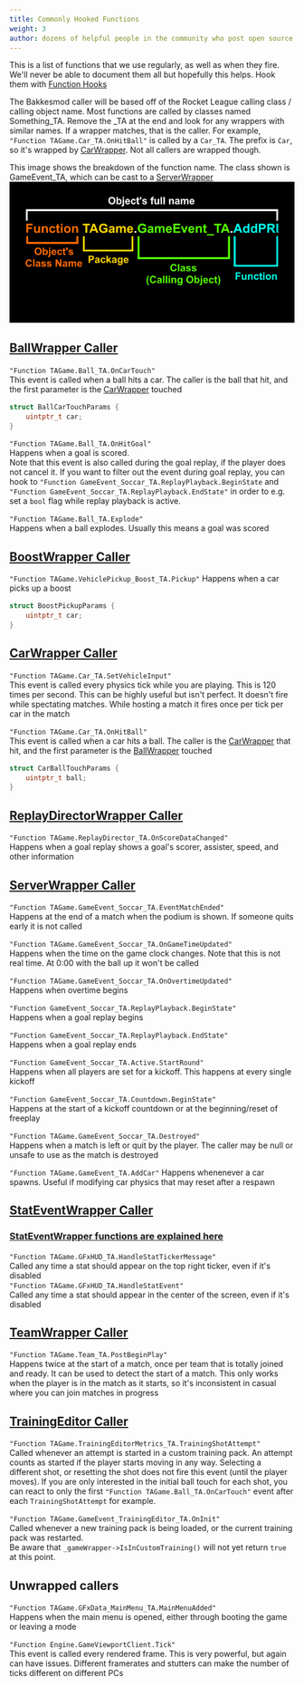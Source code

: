 ```yaml
---
title: Commonly Hooked Functions
weight: 3
author: dozens of helpful people in the community who post open source plugins
---
```


This is a list of functions that we use regularly, as well as when they fire. We'll never be able to document them all but hopefully this helps. Hook them with [Function Hooks](/functions/using_function_hooks/)

The Bakkesmod caller will be based off of the Rocket League calling class / calling object name. Most functions are called by classes named Something_TA. Remove the _TA at the end and look for any wrappers with similar names. If a wrapper matches, that is the caller. For example, `"Function TAGame.Car_TA.OnHitBall"` is called by a `Car_TA`. The prefix is `Car`, so it's wrapped by [CarWrapper](/bakkesmod_api/Classes/Wrappers/GameObject/CarWrapper/). Not all callers are wrapped though.

This image shows the breakdown of the function name. The class shown is GameEvent_TA, which can be cast to a [ServerWrapper](/bakkesmod_api/Classes/Wrappers/GameEvent/ServerWrapper/)  
![functionnaming.png](/img/functionnaming.png)

## [BallWrapper Caller](/bakkesmod_api/Classes/Wrappers/GameObject/BallWrapper/)
`"Function TAGame.Ball_TA.OnCarTouch"`  
This event is called when a ball hits a car. The caller is the ball that hit, and the first parameter is the [CarWrapper](/bakkesmod_api/Classes/Wrappers/GameObject/CarWrapper/) touched
```cpp
struct BallCarTouchParams {
    uintptr_t car;
}
```

`"Function TAGame.Ball_TA.OnHitGoal"`  
Happens when a goal is scored.  
Note that this event is also called during the goal replay, if the player does not cancel it. If you want to filter out the event during goal replay, you can hook to
`"Function GameEvent_Soccar_TA.ReplayPlayback.BeginState` and `"Function GameEvent_Soccar_TA.ReplayPlayback.EndState"` in order to e.g. set a `bool` flag while replay playback is active.

`"Function TAGame.Ball_TA.Explode"`  
Happens when a ball explodes. Usually this means a goal was scored

## [BoostWrapper Caller](/bakkesmod_api/Classes/Wrappers/GameObject/CarComponent/BoostWrapper/)
`"Function TAGame.VehiclePickup_Boost_TA.Pickup"`
Happens when a car picks up a boost
```cpp
struct BoostPickupParams {
    uintptr_t car;
}
```

## [CarWrapper Caller](/bakkesmod_api/Classes/Wrappers/GameObject/CarWrapper/)
`"Function TAGame.Car_TA.SetVehicleInput"`  
This event is called every physics tick while you are playing. This is 120 times per second. This can be highly useful but isn't perfect. It doesn't fire while spectating matches. While hosting a match it fires once per tick per car in the match

`"Function TAGame.Car_TA.OnHitBall"`  
This event is called when a car hits a ball. The caller is the [CarWrapper](/bakkesmod_api/Classes/Wrappers/GameObject/CarWrapper/) that hit, and the first parameter is the [BallWrapper](/bakkesmod_api/Classes/Wrappers/GameObject/BallWrapper/) touched
```cpp
struct CarBallTouchParams {
    uintptr_t ball;
}
```

## [ReplayDirectorWrapper Caller](/bakkesmod_api/Classes/Wrappers/GameEvent/ReplayDirectorWrapper/)
`"Function TAGame.ReplayDirector_TA.OnScoreDataChanged"`  
Happens when a goal replay shows a goal's scorer, assister, speed, and other information

## [ServerWrapper Caller](/bakkesmod_api/Classes/Wrappers/GameEvent/ServerWrapper/)
`"Function TAGame.GameEvent_Soccar_TA.EventMatchEnded"`  
Happens at the end of a match when the podium is shown. If someone quits early it is not called

`"Function TAGame.GameEvent_Soccar_TA.OnGameTimeUpdated"`  
Happens when the time on the game clock changes. Note that this is not real time. At 0:00 with the ball up it won't be called

`"Function TAGame.GameEvent_Soccar_TA.OnOvertimeUpdated"`  
Happens when overtime begins

`"Function GameEvent_Soccar_TA.ReplayPlayback.BeginState"`  
Happens when a goal replay begins

`"Function GameEvent_Soccar_TA.ReplayPlayback.EndState"`  
Happens when a goal replay ends

`"Function GameEvent_Soccar_TA.Active.StartRound"`  
Happens when all players are set for a kickoff. This happens at every single kickoff

`"Function GameEvent_Soccar_TA.Countdown.BeginState"`  
Happens at the start of a kickoff countdown or at the beginning/reset of freeplay

`"Function TAGame.GameEvent_Soccar_TA.Destroyed"`  
Happens when a match is left or quit by the player. The caller may be null or unsafe to use as the match is destroyed

`"Function TAGame.GameEvent_TA.AddCar"`
Happens whenenever a car spawns. Useful if modifying car physics that may reset after a respawn

## [StatEventWrapper Caller](/bakkesmod_api/Classes/Wrappers/GameObject/Stats/StatEventWrapper/)
### [StatEventWrapper functions are explained here](/functions/stat_events/)
`"Function TAGame.GFxHUD_TA.HandleStatTickerMessage"`  
Called any time a stat should appear on the top right ticker, even if it's disabled  
`"Function TAGame.GFxHUD_TA.HandleStatEvent"`  
Called any time a stat should appear in the center of the screen, even if it's disabled  

## [TeamWrapper Caller](/bakkesmod_api/Classes/Wrappers/GameObject/TeamWrapper/)
`"Function TAGame.Team_TA.PostBeginPlay"`  
Happens twice at the start of a match, once per team that is totally joined and ready. It can be used to detect the start of a match. This only works when the player is in the match as it starts, so it's inconsistent in casual where you can join matches in progress

## [TrainingEditor Caller](bakkesmod_api/Classes/Wrappers/GameEvent/TrainingEditorWrapper/)
`"Function TAGame.TrainingEditorMetrics_TA.TrainingShotAttempt"`  
Called whenever an attempt is started in a custom training pack. An attempt counts as started if the player starts moving in any way. Selecting a different shot, or resetting the shot does not fire this event (until the player moves).
If you are only interested in the initial ball touch for each shot, you can react to only the first `"Function TAGame.Ball_TA.OnCarTouch"` event after each `TrainingShotAttempt` for example.

`"Function TAGame.GameEvent_TrainingEditor_TA.OnInit"`  
Called whenever a new training pack is being loaded, or the current training pack was restarted.  
Be aware that `_gameWrapper->IsInCustomTraining()` will not yet return `true` at this point.

## Unwrapped callers
`"Function TAGame.GFxData_MainMenu_TA.MainMenuAdded"`  
Happens when the main menu is opened, either through booting the game or leaving a mode

`"Function Engine.GameViewportClient.Tick"`  
This event is called every rendered frame. This is very powerful, but again can have issues. Different framerates and stutters can make the number of ticks different on different PCs
